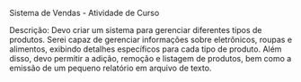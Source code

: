 Sistema de Vendas - Atividade de Curso 

Descrição:
Devo criar um sistema para gerenciar diferentes tipos de produtos. Serei capaz de gerenciar informações sobre eletrônicos, roupas e alimentos, exibindo detalhes específicos para cada tipo de produto. Além disso, devo permitir a adição, remoção e listagem de produtos, bem como a emissão de um pequeno relatório em arquivo de texto.


